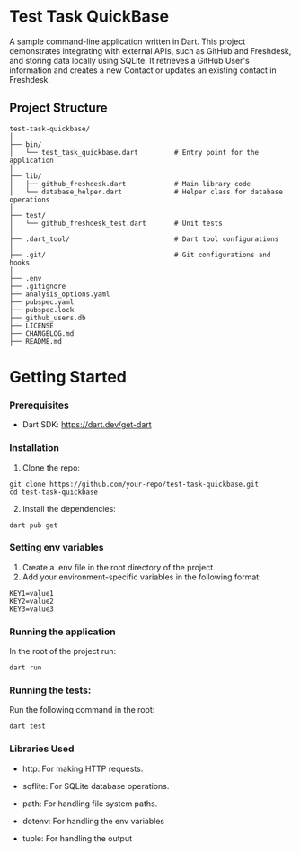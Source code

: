 # Test Task QuickBase

A sample command-line application written in Dart. This project demonstrates integrating with external APIs, such as GitHub and Freshdesk, and storing data locally using SQLite. It retrieves a GitHub User's information and creates a new Contact or updates an existing contact in Freshdesk.

## Project Structure

```plaintext
test-task-quickbase/
│
├── bin/
│   └── test_task_quickbase.dart         # Entry point for the application
│
├── lib/
│   ├── github_freshdesk.dart            # Main library code
│   └── database_helper.dart             # Helper class for database operations
│
├── test/
│   └── github_freshdesk_test.dart       # Unit tests
│
├── .dart_tool/                          # Dart tool configurations
│
├── .git/                                # Git configurations and hooks
│
├── .env                                 
├── .gitignore                           
├── analysis_options.yaml                
├── pubspec.yaml                         
├── pubspec.lock                         
├── github_users.db                      
├── LICENSE                              
├── CHANGELOG.md                         
├── README.md                            
```
# Getting Started
### Prerequisites
* Dart SDK: https://dart.dev/get-dart

### Installation
1. Clone the repo:
```
git clone https://github.com/your-repo/test-task-quickbase.git
cd test-task-quickbase
```
2. Install the dependencies:
```
dart pub get
```
### Setting env variables
1. Create a .env file in the root directory of the project.
2. Add your environment-specific variables in the following format:
```
KEY1=value1
KEY2=value2
KEY3=value3
```
### Running the application
In the root of the project run:
```
dart run
```
### Running the tests:
Run the following command in the root:
```
dart test
```
### Libraries Used 
* http: For making HTTP requests.

* sqflite: For SQLite database operations.
* path: For handling file system paths.
* dotenv: For handling the env variables
* tuple: For handling the output
